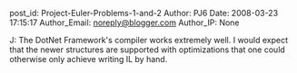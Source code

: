 post_id: Project-Euler-Problems-1-and-2
Author: PJ6
Date: 2008-03-23 17:15:17
Author_Email: noreply@blogger.com
Author_IP: None

J: The DotNet Framework&#39;s compiler works extremely well. I would expect that the newer structures are supported with optimizations that one could otherwise only achieve writing IL by hand.
